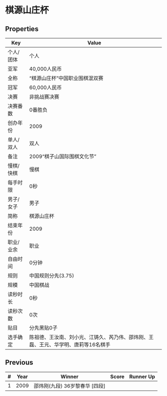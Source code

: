 # 棋源山庄杯

## Properties

| Key | Value |
| --- | ----- |
| 个人/团体 | 个人 |
| 亚军 | 40,000人民币 |
| 全称 | “棋源山庄杯”中国职业围棋混双赛 |
| 冠军 | 60,000人民币 |
| 决赛 | 非挑战赛决赛 |
| 决赛番数 | 0番胜负 |
| 创办年份 | 2009 |
| 单人/双人 | 双人 |
| 备注 | 2009“棋子山国际围棋文化节” |
| 慢棋/快棋 | 慢棋 |
| 每手时限 | 0秒 |
| 男子/女子 | 男子 |
| 简称 | 棋源山庄杯 |
| 结束年份 | 2009 |
| 职业/业余 | 职业 |
| 自由时间 | 0分钟 |
| 规则 | 中国规则分先(3.75) |
| 规模 | 中国棋战 |
| 读秒时长 | 0秒 |
| 读秒次数 | 0次 |
| 贴目 | 分先黑贴0子 |
| 选手确定 | 陈祖德、王汝南、刘小光、江铸久、芮乃伟、邵炜刚、王磊、王元、华学明、唐莉等16名棋手 |

## Previous

| # | Year | Winner | Score | Runner Up |
| --- | --- | --- | --- | --- |
| 1 | 2009 | 邵炜刚(九段) 36岁黎春华 [四段] |  |  |

